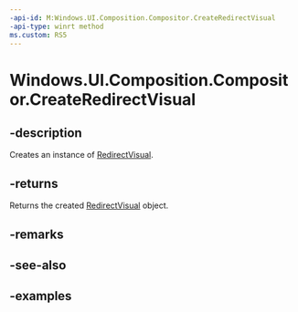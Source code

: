 ```yaml
---
-api-id: M:Windows.UI.Composition.Compositor.CreateRedirectVisual
-api-type: winrt method
ms.custom: RS5
---
```


<!-- Method syntax.
public RedirectVisual Compositor.CreateRedirectVisual()
-->

# Windows.UI.Composition.Compositor.CreateRedirectVisual

## -description

Creates an instance of [RedirectVisual](redirectvisual.md).

## -returns

Returns the created [RedirectVisual](redirectvisual.md) object.

## -remarks

## -see-also

## -examples

